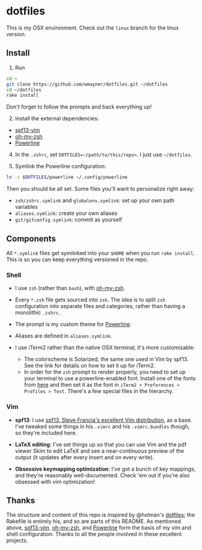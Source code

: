 dotfiles
========

This is my OSX environment. Check out the `linux` branch for the linux version.


Install
-------

1. Run

  ```sh
  cd ~
  git clone https://github.com/wmayner/dotfiles.git ~/dotfiles
  cd ~/dotfiles
  rake install
  ```

  Don't forget to follow the prompts and back everything up!

2. Install the external dependencies:
  * [spf13-vim][1]
  * [oh-my-zsh][2]
  * [Powerline][4]

4. In the `.zshrc`, set `DOTFILES=~/path/to/this/repo>`. I just use `~/dotfiles`.

3. Symlink the Powerline configuration:

  ```sh
  ln -s $DOTFILES/powerline ~/.config/powerline
  ```

Then you should be all set. Some files you'll want to personalize right away:

- `zsh/zshrc.symlink` and `globalenv.symlink`: set up your own path variables
- `aliases.symlink`: create your own aliases
- `git/gitconfig.symlink`: commit as yourself


Components
----------

All `*.symlink` files get symlinked into your `$HOME` when you run `rake
install`. This is so you can keep everything versioned in the repo.

### Shell ###

* I use `zsh` (rather than `bash`), with [oh-my-zsh][2].

* Every `*.zsh` file gets sourced into `zsh`. The idea is to split `zsh`
  configuration into separate files and categories, rather than having a
  monolithic `.zshrc`.

* The prompt is my custom theme for
  [Powerline](https://github.com/Lokaltog/powerline).

* Aliases are defined in `aliases.symlink`.

* I use iTerm2 rather than the native OSX terminal; it's more customizable:

  - The colorscheme is Solarized, the same one used in Vim by spf13. See the
    link for details on how to set it up for iTerm2.
  - In order for the `zsh` prompt to render properly, you need to set up your
    terminal to use a powerline-enabled font. Install one of the fonts from
    [here](https://github.com/Lokaltog/powerline-fonts) and then set it as the
    font in `iTerm2 > Preferences > Profiles > Text`.
There's a few special files in the hierarchy.

### Vim ###

- **spf13**:
  I use [spf13, Steve Francia's excellent Vim distribution][1], as a base. I've
  tweaked some things in his `.vimrc` and his `.vimrc.bundles` though, so
  they're included here.

- **LaTeX editing**:
  I've set things up so that you can use Vim and the pdf viewer Skim to edit
  LaTeX and see a near-continuous preview of the output (it updates after every
  insert and on every write).

- **Obsessive keymapping optimization**:
  I've got a bunch of key mappings, and they're reasonably well-documented.
  Check 'em out if you're also obsessed with vim optimization!


Thanks
------

The structure and content of this repo is inspired by @holman's [dotfiles][3];
the Rakefile is entirely his, and so are parts of this README. As mentioned
above, [spf13-vim][1], [oh-my-zsh][2], and [Powerline][4] form the basis of my
vim and shell configuration. Thanks to all the people involved in these
excellent projects.

[1]: https://github.com/spf13/spf13-vim "spf13-vim"
[2]: https://github.com/robbyrussell/oh-my-zsh "oh-my-zsh"
[3]: https://github.com/holman/dotfiles "holman/dotfiles"
[4]: https://github.com/Lokaltog/powerline "powerline"
